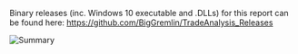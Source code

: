 

Binary releases (inc. Windows 10 executable and .DLLs) for this report can be found here:
https://github.com/BigGremlin/TradeAnalysis_Releases

![Summary](https://github.com/BigGremlin/Superalgos/tree/develop/Reports/RnD/TradeAnalysis/Example%20Outputs/Summary.png)
